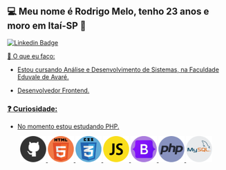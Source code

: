 ## 💻 Meu nome é Rodrigo Melo, tenho 23 anos e moro em Itaí-SP 👋

[![Linkedin Badge](https://img.shields.io/badge/-LinkedIn-blue?style=flat-square&logo=Linkedin&logoColor=white&link=https://www.linkedin.com/in/rodrigo-melo-313a87142)](https://www.linkedin.com/in/rodrigo-melo-313a87142)
 
<div>
  <a href="https://github.com/rodrigomelo220%22%3E
    <img height="180em" src="https://github-readme-stats.vercel.app/api?username=rodrigomelo220&show_icons=true&theme=dracula&include_all_commits=true&count_private=true%22/%3E
    <img height="180em" src="https://github-readme-stats.vercel.app/api/top-langs/?username=rodrigomelo220&layout=compact&langs_count=7&theme=dracula%22/%3E
  </a>
</div>


### 💬 O que eu faço:

- Estou cursando Análise e Desenvolvimento de Sistemas, na Faculdade Eduvale de Avaré.

- Desenvolvedor Frontend.

### ❓ Curiosidade:

- No momento estou estudando PHP.

<p align="center">
 <img src="https://github.com/Rodrigomelo220/Rodrigomelo220/blob/main/.github/github.png" alt="Github" height="60"/>
 <img src="https://github.com/Rodrigomelo220/Rodrigomelo220/blob/main/.github/html 2.png" alt="HTML" height="60"/>
 <img src="https://github.com/Rodrigomelo220/Rodrigomelo220/blob/main/.github/css 2.png" alt="CSS" height="60"/>
 <img src="https://github.com/Rodrigomelo220/Rodrigomelo220/blob/main/.github/js.png" alt="Javascript" height="60"/>
 <img src="https://github.com/Rodrigomelo220/Rodrigomelo220/blob/main/.github/bootstrap 2.png" alt="Bootstrap" height="60"/>
 <img src="https://github.com/Rodrigomelo220/Rodrigomelo220/blob/main/.github/php.png" alt="Javascript" height="60"/>
 <img src="https://github.com/Rodrigomelo220/Rodrigomelo220/blob/main/.github/mysql 1.png" alt="Mysql" height="60"/>
 </p>

